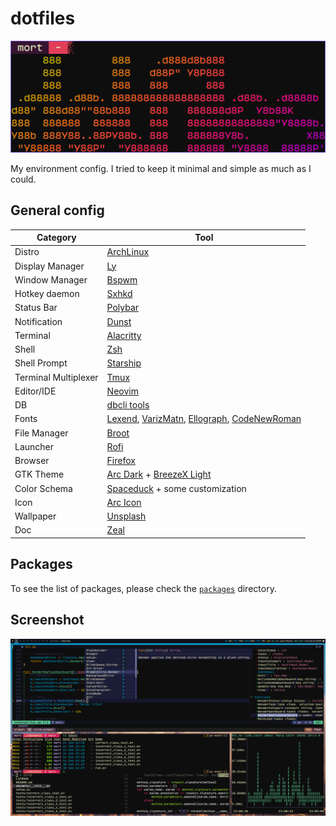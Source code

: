 # dotfiles

<p align="center">
    <img src="./doc/logo.png" alt="Logo">
</p>

My environment config. I tried to keep it minimal and simple as much as I could.

## General config

| Category | Tool |
|----------|------|
| Distro | [ArchLinux](https://archlinux.org) |
| Display Manager | [Ly](https://github.com/fairyglade/ly) |
| Window Manager | [Bspwm](https://github.com/baskerville/bspwm) |
| Hotkey daemon | [Sxhkd](https://github.com/baskerville/sxhkd) |
| Status Bar | [Polybar](https://github.com/polybar/polybar) |
| Notification | [Dunst](https://github.com/dunst-project/dunst) |
| Terminal | [Alacritty](https://github.com/alacritty/alacritty) |
| Shell | [Zsh](https://www.zsh.org) |
| Shell Prompt | [Starship](https://github.com/starship/starship) |
| Terminal Multiplexer | [Tmux](https://github.com/tmux/tmux) |
| Editor/IDE | [Neovim](https://github.com/neovim/neovim) |
| DB | [dbcli tools](https://github.com/dbcli) |
| Fonts | [Lexend](https://github.com/googlefonts/lexend), [VarizMatn](https://github.com/rastikerdar/vazirmatn), [Ellograph](https://connary.com/ellograph.html), [CodeNewRoman](https://github.com/ryanoasis/nerd-fonts) |
| File Manager | [Broot](https://github.com/Canop/broot) |
| Launcher | [Rofi](https://github.com/davatorium/rofi) |
| Browser | [Firefox](https://www.mozilla.org) |
| GTK Theme | [Arc Dark](https://github.com/jnsh/arc-theme) + [BreezeX Light](https://github.com/ful1e5/BreezeX_Cursor) |
| Color Schema | [Spaceduck](https://github.com/pineapplegiant/spaceduck) + some customization |
| Icon | [Arc Icon](https://github.com/horst3180/arc-icon-theme) |
| Wallpaper | [Unsplash](https://unsplash.com) |
| Doc | [Zeal](https://github.com/zealdocs/zeal) |

## Packages

To see the list of packages, please check the [`packages`](./packages) directory.

## Screenshot

<p align="center">
    <img src="./doc/screenshot.png" alt="Screenshot">
</p>
